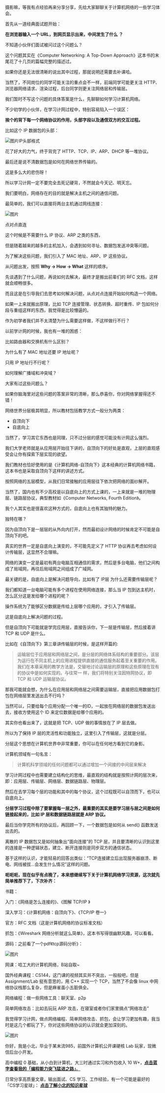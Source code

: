 摄影嘛，等我有点经验再来分享分享，先给大家聊聊关于计算机网络的一些学习体会。

首先从一道经典面试题开始：

**在浏览器输入一个 URL，到网页显示出来，中间发生了什么 ？**

不知道小伙伴们面试被问过这个问题么？

这个问题其实在《Computer Networking: A Top-Down Approach》这本书的末尾花了十几页的篇幅完整的描述过。

如果你还是无法很清晰的说出其中过程，那就说明还需要去补课哈。

当然了，不同岗位的同学可能关注的重点会不一样，前端同学可能更关注 HTTP、浏览器网络请求、渲染过程，后台同学则更关注网络层和传输层。

我们暂时不写这个问题的具体答案是什么，先聊聊如何学习计算机网络。

不少初学的小伙伴，在学习计网过程中，特别容易陷入一个误区：

**挨个的背下每一个网络协议的作用，头部字段以及通信双方的交互过程。**

比如这个 IP 数据包的头部：

![图片](计算机网络之学习.assets/640.jpg)IP头部格式

花了好大的力气，终于背完了 HTTP、TCP、IP、ARP、DHCP 等一堆协议。

最后还是说不清数据包是如何在网络世界传输的。

这是多么大的悲伤呀！

所以学习计网一定不要完全去死记硬背，不然就会今天记、明天忘。

我们要明白，网络存在的目的就是解决主机之间的通信问题。

最简单的，我们可以直接将两台主机通过网线连接：

![图片](计算机网络之学习.assets/640-1670142837725.jpg)

点对点直连

这个时候是不需要什么 IP 协议、ARP 之类的东西，

但是随着越来的越多的主机加入，会遇到如何寻址、数据包发送冲突等问题。

为了解决这些问题，我们引入了 MAC 地址、ARP、IP 这些协议。

从问题出发，按照 **Why -> How -> What**  这样的顺序。

先谈遇到了什么问题，再说如何去解决，最终才是搬出前辈们的 RFC 文档，这样就会顺畅很多。

而且这是在引导我们去思考如何解决问题，从点对点连接开始如何构造一个网络。

如果一上来就搬出原理，比如 TCP 连接管理、状态转换、超时重传、IP 包如何分段与重组这样的东西，我觉得是比较懵逼的。

作为初学者我们并不太清楚为什么需要这样做，不这样做行不行？

以前学计网的时候，我也有一堆的困惑：

比如路由器和交换机有什么区别？

为什么有了 MAC 地址还要 IP 地址呢？

只用 IP 地址行不行呢？

如何理解广播域和冲突域？

大家有过这些问题么？

如果你脑海里对这些问题的答案非常的清晰，那么恭喜你，你对网络掌握得还不错！

网络世界分层极其明显，所以教材包括教学方式一般分为两类：

- 自顶向下
- 自底向上

当然了，学习其它东西也是同理，只不过分层的感觉可能没有计网这么强烈。

我们大学老师就是从应用层开始往下讲的，自顶向下的好处是直观，上层的直观感受会让你有探索下层实现的欲望。

我们教材也恰好使用的是《计算机网络-自顶向下》这本经典的计算机网络书籍，这本书也是采取自顶向下这样的讲述方式。

按照网络的五层模型，从我们日常接触的应用层往下依次把网络的面纱解开。

当然了，国内也有不少高校是以自底向上的方式上课的，一上来就是一堆的物理层、链路层协议，典型教材如《Computer Networks, Fourth Edition》。

我个人其实也是很喜欢这种方式的，自底向上也有其独特的魅力。

独特在哪？

因为自顶向下是一层层的从外向内打开，然而最初设计网络的时候肯定不可能是自顶向下的吧。

真实的世界一定是自底向上演变的，不可能先定义了 HTTP 协议再去考虑如何设计传输层，这显然不合理嘛。

网络的演变一定是最初有两台电脑互相通信的需求，然后是多台电脑，他们之间构成了局域网，再往后局域网之间组成了广域网。

最关键的是，自底向上是解决问题导向，比如有了 IP层 为什么还需要传输层呢？

我们都知道一台电脑可能有多个进程在使用网络连接，那么当 IP 包到达主机时，怎么区分这是发给哪个进程的呢？

操作系统为了能够区分数据是传给上层哪个应用的，才引入了传输层。

这是自底向上解决问题的过程。

但是自顶向下可能就是学完应用层，直接告诉你，下一层是传输层，然后接着讲 TCP 和 UDP 是什么。

比如在《自顶向下》第三章讲传输层的时候，是这样开篇的:

> 运输层位于应用层和网络层之间，是分层的网络体系结构的重要部分。该层为运行在不同主机上的应用进程提供直接的通信服务起着至关重要的作用。我们在本章采用的教学方法是，交替地讨论运输层的原理和这些原理在现有的协议中是如何实现的。与往常一 样，我们将特别关注因特网协议，即 TCP 和 UDP 运输层协议。

那我可能就会想，为什么在应用层和网络层之间需要运输层，直接把应用数据包打包在网络层里发送出去不行吗？

当然可以，只要给每个应用分配一个唯一的ID，一起放在网络层的数据包发送出去，接收方使用这个 ID 来定位数据是给哪个应用的。

其实你也看出来了，这就是把 TCP、UDP 做的事情放在了 IP 层去做。

所以为了保持 IP 层的灵活性和功能独立，这里引入了传输层，这就是分层。

分层这个思想在计算机世界中非常重要，你可以在任何地方看到它的身影。

计算机领域有一句名言：

> 计算机科学领域的任何问题都可以通过增加一个间接的中间层来解决

学习计网过程中也需要建立结构化的思维，最直观的结构就是按照计网的层次来，即：应用层、传输层、网络层、数据链路层、物理层。

然后在去学习每个层的功能和其中的每个协议，这个过程既可以自顶而下，也可以自底向上。

**分层学习过程中除了要掌握每一层之外，最重要的其实是要学习层与层之间是如何链接起来的，比如 IP 层和数据链路层就是 ARP 协议。**

最后当你学完所有的协议后，再回顾一下，一个数据包是如何从 send() 函数发送出去的。

离散的 IP 数据包又是如何抽象出“面向连接”的 TCP 层，并且要清晰的认识到这里的连接是一种逻辑状态，建立、断开连接则是同步双方的通信状态。

基于这样的认识，才能轻易的回答出类似：“TCP连接建立后出现服务器崩溃、断电、网线被拔...会发生什么情况”这样的问题。

**呃呃呃，现在似乎有点晚了，本来想继续写下关于计算机网络学习资源，这次就先简单推荐下了，下次补齐：**

书籍：

入门：《网络是怎么连接的》、《图解 TCP/IP 》

深入学习：《计算机网络：自顶向下》、《TCP/IP 卷一》

官方：RFC 文档（这是计算机网络的协议标准文档）

抓包：《Wireshark 网络分析就这么简单》，这本书写得很幽默风趣，可以看看。

源码：之前看了一个pdf《tcp源码分析》：

![图片](计算机网络之学习.assets/640-1670142805385.jpg)

网课：哈工大的计算机网络，B站自取~

国外经典课程：CS144，这门课的视频其实并不突出，一般般吧，但是 Assignment/Lab 挺有意思的，用 C++ 实现一个 TCP，当然了不会像 linux 中网络协议栈那么复杂，但是麻雀虽小五脏俱全。

网络编程：做一些网络工具：聊天室、p2p

简单网络攻击：比如去玩玩 ARP 攻击，在寝室或者你们家里搞点“网络攻击”

我觉得学习计网，做点网络编程、简单网络攻击、抓包，会让学习更加有趣，我当时是这几个都玩了下，你对这些网络协议的认识就会更加深刻的。

![图片](计算机网络之学习.assets/640.png)



你好，我是小北，毕业于某末流985，前国外计算机公开课硬核 Lab 玩家，现微信后台小开发。



高中编程 0 基础，从小白到计算机，大三时通过实习和外包收入 10 W+，[**点击蓝字查看我的「编程能力突飞猛进之路」**。](https://mp.weixin.qq.com/s?__biz=Mzg4NjUxMzg5MA==&mid=2247486207&idx=1&sn=6342507ac5b6e14e3542f6fede7d9b3d&scene=21#wechat_redirect)





日常分享高质量文章，输出面试、CS 学习、工作经验，有一个可能是最好的「CS学习星球」： [**点击了解小北的知识星球**](https://mp.weixin.qq.com/s?__biz=Mzg4NjUxMzg5MA==&mid=2247490463&idx=1&sn=b19a33cfaf29ce59daa30a16905db87b&scene=21#wechat_redirect)